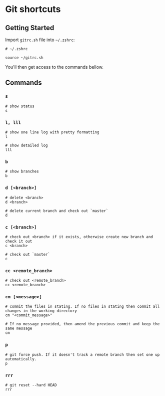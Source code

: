 # Git shortcuts

## Getting Started

Import `gitrc.sh` file into `~/.zshrc`:

```
# ~/.zshrc

source ~/gitrc.sh
```

You'll then get access to the commands bellow.

## Commands

### `s`

```
# show status
s
```

### `l, lll`

```
# show one line log with pretty formatting
l

# show detailed log
lll
```

### `b`

```
# show branches
b
```

### `d [<branch>]`

```
# delete <branch>
d <branch>

# delete current branch and check out `master`
d
```

### `c [<branch>]`

```
# check out <branch> if it exists, otherwise create new branch and check it out
c <branch>

# check out `master`
c
```

### `cc <remote_branch>`

```
# check out <remote_branch>
cc <remote_branch>
```

### `cm [<message>]`

```
# commit the files in stating. If no files in stating then commit all changes in the working directory
cm "<commit_message>"

# If no message provided, then amend the previous commit and keep the same message
cm
```

### `p`

```
# git force push. If it doesn't track a remote branch then set one up automatically.
p
```

### `rrr`

```
# git reset --hard HEAD
rrr
```
